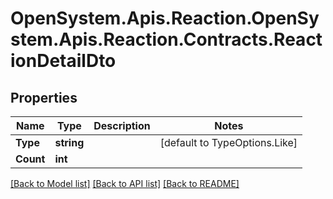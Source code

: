 # OpenSystem.Apis.Reaction.OpenSystem.Apis.Reaction.Contracts.ReactionDetailDto

## Properties

Name | Type | Description | Notes
------------ | ------------- | ------------- | -------------
**Type** | **string** |  | [default to TypeOptions.Like]
**Count** | **int** |  | 

[[Back to Model list]](../README.md#documentation-for-models) [[Back to API list]](../README.md#documentation-for-api-endpoints) [[Back to README]](../README.md)

